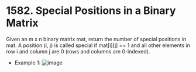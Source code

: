 # 1582. Special Positions in a Binary Matrix
Given an m x n binary matrix mat, return the number of special positions in mat.
A position (i, j) is called special if mat[i][j] == 1 and all other elements in 
row i and column j are 0 (rows and columns are 0-indexed).

* Example 1:
![image](https://github.com/ViacheslaVLebedeV/DevOps/assets/102717803/5d8b75bd-5edf-4b9c-90d4-a25c3acc4953)

